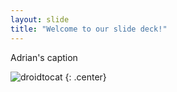 ```yaml
---
layout: slide
title: "Welcome to our slide deck!"
---
```


Adrian's caption

![droidtocat](https://octodex.github.com/images/droidtocat.png)
{: .center}
